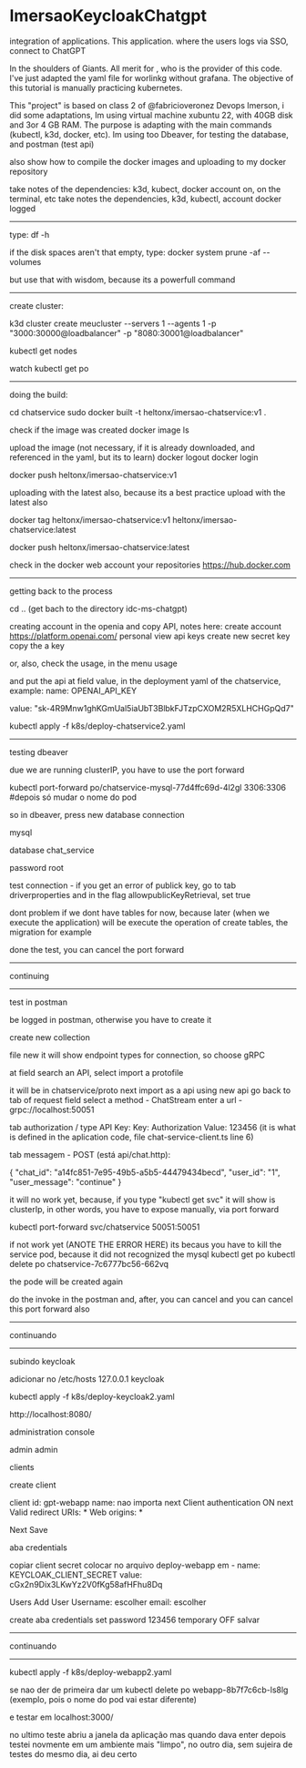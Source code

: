 # ImersaoKeycloakChatgpt
integration of applications. This application. where the users logs via SSO, connect to ChatGPT

In the shoulders of Giants. All merit for , who is the provider of this code. I've just adapted the yaml file for worlinkg without grafana.
The objective of this tutorial is manually practicing kubernetes.


This "project" is based on class 2 of @fabricioveronez Devops Imerson, i did some adaptations, Im using virtual machine xubuntu 22, with 40GB disk and 3or 4 GB RAM.
The purpose is adapting with the main commands (kubectl, k3d, docker, etc).
Im using too Dbeaver, for testing the database, and postman (test api)

also show how to compile the docker images and uploading to my docker repository

take notes of the dependencies: k3d, kubect, docker account on, on the terminal, etc
take notes the dependencies, k3d, kubectl, account docker logged

-----

type: df -h

if the disk spaces aren't that empty, 
type: 
docker system prune -af --volumes

but use that with wisdom, because its a powerfull command

-----



create cluster:

k3d cluster create meucluster --servers 1 --agents 1 -p "3000:30000@loadbalancer" -p "8080:30001@loadbalancer"

kubectl get nodes

watch kubectl get po



------

doing the build:

cd chatservice
sudo docker built -t heltonx/imersao-chatservice:v1 .

check if the image was created
docker image ls

upload the image (not necessary, if it is already downloaded, and referenced in the yaml, but its to learn)
docker logout
docker login

docker push heltonx/imersao-chatservice:v1 

uploading with the latest also, because its a best practice upload with the latest also

docker tag heltonx/imersao-chatservice:v1 heltonx/imersao-chatservice:latest

docker push heltonx/imersao-chatservice:latest

check in the docker web account your repositories
https://hub.docker.com

-------

getting back to the process

cd .. (get bach to the directory idc-ms-chatgpt)

creating account in the openia and copy API, notes here:
create account
https://platform.openai.com/
personal
view api keys
create new secret key
copy the a key

or, also, check the usage, in the menu usage

and put the api at field value, in the deployment yaml of the chatservice, example:
name: OPENAI_API_KEY

value: "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"

kubectl apply -f k8s/deploy-chatservice2.yaml


-----------------

testing dbeaver

due we are running clusterIP, you have to use the port forward

kubectl port-forward po/chatservice-mysql-77d4ffc69d-4l2gl 3306:3306 #depois só mudar o nome do pod

so in dbeaver, press new database connection

mysql

database chat_service

password root

test connection - if you get an error of publick key, go to tab driverproperties and in the flag
allowpublicKeyRetrieval, set true

dont problem if we dont have tables for now, because later (when we execute the application) will be execute the operation of create tables, the migration for example

done the test, you can cancel  the port forward

-----------------

continuing

-----------------
test in postman

be logged in postman, otherwise you have to create it

create new collection

file new
it will show endpoint types for connection, so choose gRPC

at field search an API, select import a protofile

it will be in chatservice/proto
next
import as a api
using new api
go back to tab of request
field select a method - ChatStream
enter a url - grpc://localhost:50051

tab authorization / type API Key:
Key: Authorization
Value: 123456 
(it is what is defined in the aplication code, file chat-service-client.ts line 6)

tab messagem - POST (está api/chat.http):

{
    "chat_id": "a14fc851-7e95-49b5-a5b5-44479434becd",
    "user_id": "1",
    "user_message": "continue"
}


it will no work yet, because, if you type "kubectl get svc"
it will show is clusterIp, in other words, you have to expose manually, via port forward

kubectl port-forward svc/chatservice 50051:50051

if not work yet (ANOTE THE ERROR HERE) its becaus you have to kill the service pod, because it did not recognized the mysql
kubectl get po
kubectl delete po chatservice-7c6777bc56-662vq

the pode will be created again

do the invoke in the postman
and, after, you can cancel
and you can cancel this port forward also

-----------------

continuando

-----------------

subindo keycloak

adicionar no /etc/hosts
127.0.0.1 keycloak

kubectl apply -f k8s/deploy-keycloak2.yaml 

http://localhost:8080/

administration console

admin
admin

clients

create client

client id: gpt-webapp
name: nao importa
next
Client authentication ON
next
Valid redirect URIs: *
Web origins: *

Next
Save

aba credentials

copiar client secret
colocar no arquivo deploy-webapp em
        - name: KEYCLOAK_CLIENT_SECRET
          value: cGx2n9Dix3LKwYz2V0fKg58afHFhu8Dq

Users
Add User
Username: escolher
email: escolher

create
aba credentials
set password
123456
temporary OFF
salvar

-----------------

continuando

-----------------


kubectl apply -f k8s/deploy-webapp2.yaml

se nao der de primeira dar um 
kubectl delete po webapp-8b7f7c6cb-ls8lg (exemplo, pois o nome do pod vai estar diferente)

e testar em 
localhost:3000/

no ultimo teste abriu a janela da aplicação mas quando dava enter
depois testei novmente em um ambiente mais "limpo", no outro dia, sem sujeira de testes do mesmo dia, ai deu certo
